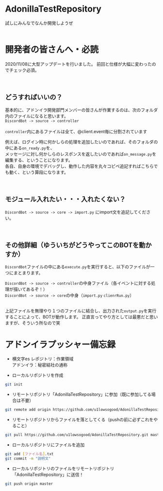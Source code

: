 # AdonillaTestRepository
試しにみんなでなんか開発しようぜ<br><br>

# 開発者の皆さんへ・必読
2020/11/08に大型アップデートを行いました。
前回と仕様が大幅に変わったのでチェック必須。<br><br><br>
## どうすればいいの？  
基本的に、アドンイラ開発部門メンバーの皆さんが作業するのは、次のフォルダ内のファイルになると思います。  
```DiscordBot -> source -> controller```  <br><br>
```controller```内にあるファイルは全て、@client.event毎に分割されています  

例えば、ログイン時に何かしらの処理を追加したいのであれば、そのフォルダの中にある```on_ready.py```を、  
メッセージに対し何かしらのレスポンスを返したいのであれば```on_message.py```を編集する、ということになります。  
各自、自身の環境でデバッグし、動作した内容を丸々コピペ追記すればこちらでも動く、という算段になります。 <br><br><br>

## モジュール入れたい・・・入れたくない？  
```DiscordBot -> source -> core -> import.py``` にimport文を追記してください。    <br><br><br>

## その他詳細（ゆういちがどうやってこのBOTを動かすか）  

```DiscordBot```ファイルの中にある```execute.py```を実行すると、以下のファイルが一つにまとまります。<br>

```DiscordBot -> source -> controller```の中身ファイル（各イベントに対する処理が描いてあるぞ！）<br>
```DiscordBot -> source -> core```の中身（```import.py``` ```clienrRun.py```）<br><br>

上記ファイルを無理やり１つのファイルに結合し、出力された```output.py```を実行することによって、BOTが動作します。
正直言ってやり方としては最悪だと思いますが、そういう所なので笑

# アドンイラプッシャー備忘録
* 横文字es
レポジトリ：作業領域  
アドンイラ：秘密結社の通称  

* ローカルリポジトリを作成
```bash
git init
```

* リモートリポジトリ「AdonillaTestRepository」に参加（既に参加してる場合は不要）
```bash
git remote add origin https://github.com/u1lowsogood/AdonillaTestRepository.git
```

* リモートリポジトリからファイルを落としてくる（pushの前に必ずこれをやること）
```bash
git pull https://github.com/u1lowsogood/AdonillaTestRepository.git master
```

* ローカルリポジトリにファイルを追加
```bash
git add [ファイル名].txt
git commit -m "説明文"
```

* ローカルリポジトリのファイルをリモートリポジトリ「AdonillaTestRepository」に送信！
```bash
git push origin master
```
